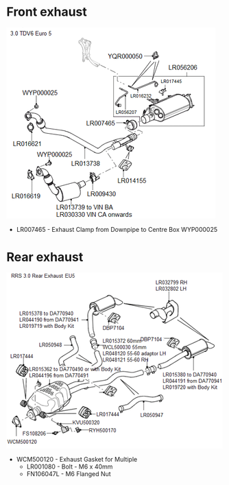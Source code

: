 
# Front exhaust

![](docs/img22025-06-22-19-56-37img1.png)


* LR007465 - Exhaust Clamp from Downpipe to Centre Box
WYP000025


# Rear exhaust

![](docs/img22025-06-22-19-57-32img1.png)

* WCM500120 - Exhaust Gasket for Multiple
  * LR001080 - Bolt - M6 x 40mm
  * FN106047L - M6 Flanged Nut

